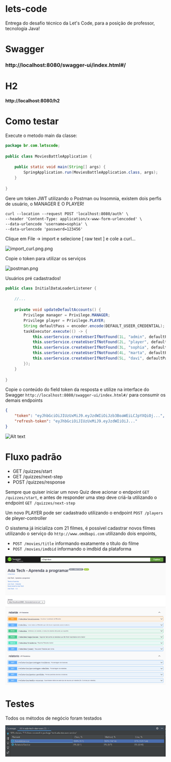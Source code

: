 # lets-code
Entrega do desafio técnico da Let's Code, para a posição de professor, tecnologia Java!


# Swagger
### http://localhost:8080/swagger-ui/index.html#/

# H2
#### http://localhost:8080/h2

# Como testar

Execute o metodo main da classe:
```java
package br.com.letscode;

public class MoviesBattleApplication {

	public static void main(String[] args) {
		SpringApplication.run(MoviesBattleApplication.class, args);
	}

}
```

Gere um token JWT utilizando o Postman ou Insomnia, existem dois perfis de usuário, o MANAGER E O PLAYER! 

```shell
curl --location --request POST 'localhost:8080/auth' \
--header 'Content-Type: application/x-www-form-urlencoded' \
--data-urlencode 'username=sophia' \
--data-urlencode 'password=123456'
```

Clique em File -> import e selecione [ raw text ] e cole a curl...

![import_curl.png.png](doc/import_curl.png)

Copie o token para utilizar os serviços

![postman.png](doc/postman.png)

Usuários pré cadastrados!

```java
public class InitialDataLoaderListener {

    //...
    
	private void updateDefaultAccounts() {
		Privilege manager = Privilege.MANAGER;
		Privilege player = Privilege.PLAYER;
		String defaultPass = encoder.encode(DEFAULT_USEER_CREDENTIAL);
		taskExecutor.execute(() -> {
			this.userService.createUserIfNotFound(1L, "admin", defaultPass, "Gleidson", manager);
			this.userService.createUserIfNotFound(2L, "player", defaultPass, "Aline", player);
			this.userService.createUserIfNotFound(3L, "sophia", defaultPass, "Maria Sophia", player, manager);
			this.userService.createUserIfNotFound(4L, "marta", defaultPass, "Marta Silva De Oliveira", player);
			this.userService.createUserIfNotFound(5L, "davi", defaultPass, "Davi", player);
		});
	}

}
```

Copie o conteúdo do field token da resposta e utilize na interface do Swagger ```http://localhost:8080/swagger-ui/index.html#/``` para consumir os demais endpoints
```json
{
    "token": "eyJhbGciOiJIUzUxMiJ9.eyJzdWIiOiJzb3BoaWEiLCJpYXQiOj...",
    "refresh-token": "eyJhbGciOiJIUzUxMiJ9.eyJzdWIiOiJ..."
}
```

![Alt text](doc/swagger-auth.png?raw=true "Configurando token JWT no swagger")

# Fluxo padrão

 * GET /quizzes/start
 * GET /quizzes/next-step
 * POST /quizzes/response

Sempre que quiser iniciar um novo Quiz deve acionar o endpoint ```GET /quizzes/start```, e antes de responder uma step deve criá-la utilizando o endpoint ```GET /quizzes/next-step```

Um novo PLAYER pode ser cadastrado utilizando o endpoint ```POST /players``` de pleyer-controller

O sisstema já inicializa com 21 filmes, é possível cadastrar novos filmes utilizando o serviço do ```http://www.omdbapi.com``` utilizando dois enpoints,
 * ```POST /movies/title``` informando exatamente o título do filme
 * ```POST /movies/imdbid``` informando o imdbid da plataforma

![Alt text](doc/swagger.png?raw=true "Swagger")

# Testes
Todos os métodos de negócio foram testados

![Alt text](doc/code_coverage.png?raw=true "Configurando token JWT no swagger")

